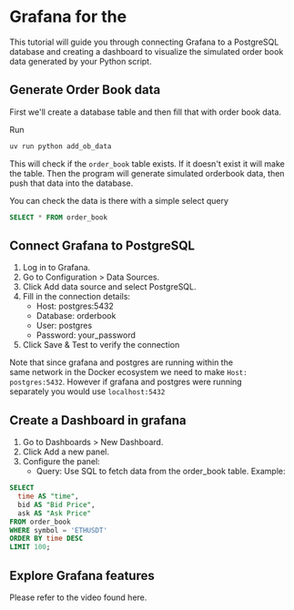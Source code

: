# Grafana for the 
This tutorial will guide you through connecting Grafana to a PostgreSQL database and creating a dashboard to visualize the simulated order book data generated by your Python script. 

## Generate Order Book data
First we'll create a database table and then fill that with order book data. 

Run

```bash
uv run python add_ob_data
```

This will check if the `order_book` table exists. If it doesn't exist it will make the table. Then the program will generate simulated orderbook data, then push that data into the database.

You can check the data is there with a simple select query
```sql
SELECT * FROM order_book
```

## Connect Grafana to PostgreSQL
1. Log in to Grafana.
2. Go to Configuration > Data Sources.
3. Click Add data source and select PostgreSQL.
4. Fill in the connection details:
    - Host: postgres:5432
    - Database: orderbook
    - User: postgres
    - Password: your_password
5. Click Save & Test to verify the connection

Note that since grafana and postgres are running within the same network in the Docker ecosystem we need to make `Host:  postgres:5432`. However if grafana and postgres were running separately you would use `localhost:5432` 

## Create a Dashboard in grafana
1. Go to Dashboards > New Dashboard.
2. Click Add a new panel.
3. Configure the panel:
    - Query: Use SQL to fetch data from the order_book table. Example:
```sql
SELECT
  time AS "time",
  bid AS "Bid Price",
  ask AS "Ask Price"
FROM order_book
WHERE symbol = 'ETHUSDT'
ORDER BY time DESC
LIMIT 100;
```

## Explore Grafana features
Please refer to the video found here.
